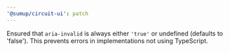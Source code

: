 ```yaml
---
'@sumup/circuit-ui': patch
---
```


Ensured that `aria-invalid` is always either `'true'` or undefined (defaults to 'false'). This prevents errors in implementations not using TypeScript.
